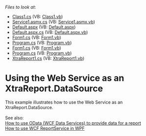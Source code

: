<!-- default file list -->
*Files to look at*:

* [Class1.cs](./CS/ClassLibrary1/Class1.cs) (VB: [Class1.vb](./VB/ClassLibrary1/Class1.vb))
* [Service1.asmx.cs](./CS/WebApplication1/Service1.asmx.cs) (VB: [Service1.asmx.vb](./VB/WebApplication1/Service1.asmx.vb))
* [Default.aspx](./CS/WebApplication2/Default.aspx) (VB: [Default.aspx](./VB/WebApplication2/Default.aspx))
* [Default.aspx.cs](./CS/WebApplication2/Default.aspx.cs) (VB: [Default.aspx.vb](./VB/WebApplication2/Default.aspx.vb))
* [Form1.cs](./CS/WindowsApplication1/Form1.cs) (VB: [Form1.vb](./VB/WindowsApplication1/Form1.vb))
* [Program.cs](./CS/WindowsApplication1/Program.cs) (VB: [Program.vb](./VB/WindowsApplication1/Program.vb))
* [Form1.cs](./CS/WindowsApplication1/WindowsApplication1/Form1.cs) (VB: [Form1.vb](./VB/WindowsApplication1/WindowsApplication1/Form1.vb))
* [Program.cs](./CS/WindowsApplication1/WindowsApplication1/Program.cs) (VB: [Program.vb](./VB/WindowsApplication1/WindowsApplication1/Program.vb))
* [XtraReport1.cs](./CS/WindowsApplication1/XtraReport1.cs) (VB: [XtraReport1.vb](./VB/WindowsApplication1/XtraReport1.vb))
<!-- default file list end -->
# Using the Web Service as an XtraReport.DataSource


<p>This example illustrates how to use the Web Service as an XtraReport.DataSource.<br><br>See also:<br><a href="https://www.devexpress.com/Support/Center/p/T264297">How to use OData (WCF Data Services) to provide data for a report</a><br><a href="https://www.devexpress.com/Support/Center/p/E4291">How to use WCF ReportService in WPF</a></p>

<br/>


